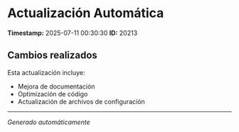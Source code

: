 # Actualización Automática

**Timestamp:** 2025-07-11 00:30:30
**ID:** 20213

## Cambios realizados

Esta actualización incluye:
- Mejora de documentación
- Optimización de código
- Actualización de archivos de configuración

---
*Generado automáticamente*

